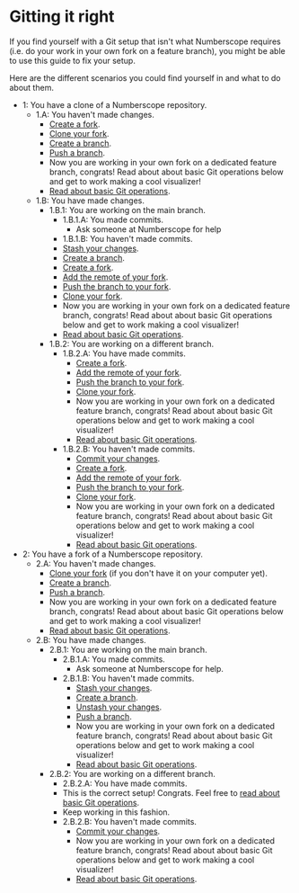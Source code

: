 # Gitting it right

If you find yourself with a Git setup that isn't what Numberscope requires
(i.e. do your work in your own fork on a feature branch), you might be able to
use this guide to fix your setup.

Here are the different scenarios you could find yourself in and what to do
about them.

-   1: You have a clone of a Numberscope repository.
    -   1.A: You haven't made changes.
        -   [Create a fork](./working-with-git-and-github.md#create-a-fork).
        -   [Clone your fork](./working-with-git-and-github.md#clone-a-repo).
        -   [Create a branch](./working-with-git-and-github.md#create-a-branch).
        -   [Push a branch](./working-with-git-and-github.md#push-a-branch).
        -   Now you are working in your own fork on a dedicated feature
            branch, congrats! Read about about basic Git operations below and
            get to work making a cool visualizer!
        -   [Read about basic Git operations](./working-with-git-and-github.md#basic-operations).
    -   1.B: You have made changes.
        -   1.B.1: You are working on the main branch.
            -   1.B.1.A: You made commits.
                -   Ask someone at Numberscope for help
            -   1.B.1.B: You haven't made commits.
            -   [Stash your changes](./working-with-git-and-github.md#stash-your-changes).
            -   [Create a branch](./working-with-git-and-github.md#create-a-branch).
            -   [Create a fork](./working-with-git-and-github.md#create-a-fork).
            -   [Add the remote of your fork](./working-with-git-and-github.md#add-a-remote).
            -   [Push the branch to your fork](./working-with-git-and-github.md#push-a-branch).
            -   [Clone your fork](./working-with-git-and-github.md#clone-a-repo).
            -   Now you are working in your own fork on a dedicated feature
                branch, congrats! Read about about basic Git operations below
                and get to work making a cool visualizer!
            -   [Read about basic Git operations](./working-with-git-and-github.md#basic-operations).
        -   1.B.2: You are working on a different branch.
            -   1.B.2.A: You have made commits.
                -   [Create a fork](./working-with-git-and-github.md#create-a-fork).
                -   [Add the remote of your fork](./working-with-git-and-github.md#add-a-remote).
                -   [Push the branch to your fork](./working-with-git-and-github.md#push-a-branch).
                -   [Clone your fork](./working-with-git-and-github.md#clone-a-repo).
                -   Now you are working in your own fork on a dedicated
                    feature branch, congrats! Read about about basic Git
                    operations below and get to work making a cool visualizer!
                -   [Read about basic Git operations](./working-with-git-and-github.md#basic-operations).
            -   1.B.2.B: You haven't made commits.
                -   [Commit your changes](./working-with-git-and-github.md#commit-changes).
                -   [Create a fork](./working-with-git-and-github.md#create-a-fork).
                -   [Add the remote of your fork](./working-with-git-and-github.md#add-a-remote).
                -   [Push the branch to your fork](./working-with-git-and-github.md#push-a-branch).
                -   [Clone your fork](./working-with-git-and-github.md#clone-a-repo).
                -   Now you are working in your own fork on a dedicated
                    feature branch, congrats! Read about about basic Git
                    operations below and get to work making a cool visualizer!
                -   [Read about basic Git operations](./working-with-git-and-github.md#basic-operations).
-   2: You have a fork of a Numberscope repository.
    -   2.A: You haven't made changes.
        -   [Clone your fork](./working-with-git-and-github.md#clone-a-repo)
            (if you don't have it on your computer yet).
        -   [Create a branch](./working-with-git-and-github.md#create-a-branch).
        -   [Push a branch](./working-with-git-and-github.md#push-a-branch).
        -   Now you are working in your own fork on a dedicated feature
            branch, congrats! Read about about basic Git operations below and
            get to work making a cool visualizer!
        -   [Read about basic Git operations](./working-with-git-and-github.md#basic-operations).
    -   2.B: You have made changes.
        -   2.B.1: You are working on the main branch.
            -   2.B.1.A: You made commits.
                -   Ask someone at Numberscope for help.
            -   2.B.1.B: You haven't made commits.
                -   [Stash your changes](./working-with-git-and-github.md#stash-your-changes).
                -   [Create a branch](./working-with-git-and-github.md#create-a-branch).
                -   [Unstash your changes](./working-with-git-and-github.md#unstash-your-changes).
                -   [Push a branch](./working-with-git-and-github.md#push-a-branch).
                -   Now you are working in your own fork on a dedicated
                    feature branch, congrats! Read about about basic Git
                    operations below and get to work making a cool visualizer!
                -   [Read about basic Git operations](./working-with-git-and-github.md#basic-operations).
        -   2.B.2: You are working on a different branch.
            -   2.B.2.A: You have made commits.
            -   This is the correct setup! Congrats. Feel free to
                [read about basic Git operations](./working-with-git-and-github.md#basic-operations).
            -   Keep working in this fashion.
            -   2.B.2.B: You haven't made commits.
                -   [Commit your changes](./working-with-git-and-github.md#commit-changes).
                -   Now you are working in your own fork on a dedicated
                    feature branch, congrats! Read about about basic Git
                    operations below and get to work making a cool visualizer!
                -   [Read about basic Git operations](./working-with-git-and-github.md#basic-operations).
